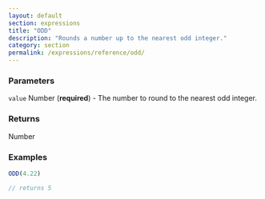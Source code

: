```yaml
---
layout: default
section: expressions
title: "ODD"
description: "Rounds a number up to the nearest odd integer."
category: section
permalink: /expressions/reference/odd/
---
```


### Parameters

`value` Number (__required__) - The number to round to the nearest odd integer.

### Returns

Number

### Examples

```js
ODD(4.22)

// returns 5
```
